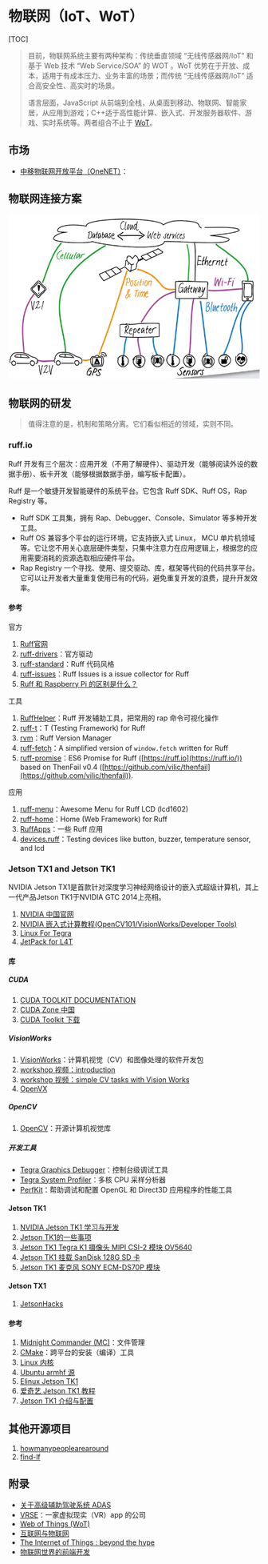 # 物联网（IoT、WoT）

[TOC]

> 目前，物联网系统主要有两种架构：传统垂直领域 “无线传感器网/IoT” 和基于 Web 技术 “Web Service/SOA” 的 WOT 。WoT 优势在于开放、成本，适用于有成本压力、业务丰富的场景；而传统 “无线传感器网/IoT” 适合高安全性、高实时的场景。
>
> 语言层面，JavaScript 从前端到全栈，从桌面到移动、物联网、智能家居，从应用到游戏；C++适于高性能计算、嵌入式、开发服务器软件、游戏、实时系统等。两者组合不止于 [WoT](/html/wot.html)。

## 市场

- [中移物联网开放平台（OneNET）](https://open.iot.10086.cn/)：

## 物联网连接方案

![](../img/iot-connectivity-solutions.png)

## 物联网的研发

> 值得注意的是，机制和策略分离。它们看似相近的领域，实则不同。

### ruff.io

Ruff 开发有三个层次：应用开发（不用了解硬件）、驱动开发（能够阅读外设的数据手册）、板卡开发（能够根据数据手册，编写板卡配置）。

Ruff 是一个敏捷开发智能硬件的系统平台。它包含 Ruff SDK、Ruff OS，Rap Registry 等。

- Ruff SDK 工具集，拥有 Rap、Debugger、Console、Simulator 等多种开发工具。
- Ruff OS 兼容多个平台的运行环境，它支持嵌入式 Linux， MCU 单片机领域等。它让您不用关心底层硬件类型，只集中注意力在应用逻辑上，根据您的应用需要消耗的资源选取相应硬件平台。
- Rap Registry 一个寻找、使用、提交驱动、库，框架等代码的代码共享平台。它可以让开发者大量重复使用已有的代码，避免重复开发的浪费，提升开发效率。

#### 参考

官方

1. [Ruff官网](https://ruff.io/zh-cn/)
2. [ruff-drivers](https://github.com/ruff-drivers)：官方驱动
3. [ruff-standard](https://github.com/ruffjs/ruff-standard)：Ruff 代码风格
4. [ruff-issues](https://github.com/ruffjs)：Ruff Issues is a issue collector for Ruff
5. [Ruff 和 Raspberry Pi 的区别是什么？](https://mp.weixin.qq.com/s?__biz=MzI4NjA2MTQwNQ==&mid=2247483716&idx=1&sn=95fb8869e7107677b294a410aeb9fa92)

工具

1. [RuffHelper](https://github.com/runinspring/ruffhelper)：Ruff 开发辅助工具，把常用的 rap 命令可视化操作
2. [ruff-t](https://github.com/vilic/ruff-t)：T (Testing Framework) for Ruff
3. [rvm](https://github.com/vilic/rvm)：Ruff Version Manager
4. [ruff-fetch](https://github.com/vilic/ruff-fetch)：A simplified version of `window.fetch` written for Ruff
5. [ruff-promise](https://github.com/vilic/ruff-promise)：ES6 Promise for Ruff ([https://ruff.io](https://ruff.io/)) based on ThenFail v0.4 ([https://github.com/vilic/thenfail](https://github.com/vilic/thenfail)).

应用

1. [ruff-menu](https://github.com/vilic/ruff-menu)：Awesome Menu for Ruff LCD (lcd1602)
2. [ruff-home](https://github.com/vilic/ruff-home)：Home (Web Framework) for Ruff
3. [RuffApps](https://github.com/RuffApps/Apps)：一些 Ruff 应用
4. [devices.ruff](https://github.com/lerencao/devices.ruff)：Testing devices like button, buzzer, temperature sensor, and lcd

### Jetson TX1 and Jetson TK1

NVIDIA Jetson TX1是首款针对深度学习神经网络设计的嵌入式超级计算机，其上一代产品Jetson TK1于NVIDIA GTC 2014上亮相。

1. [NVIDIA 中国官网](http://www.nvidia.cn/page/home.html)
2. [NVIDIA 嵌入式计算教程(OpenCV101/VisionWorks/Developer Tools)](https://developer.nvidia.com/embedded/learn/tutorials)
3. [Linux For Tegra](https://developer.nvidia.com/embedded/develop/software)
4. [JetPack for L4T](https://developer.nvidia.com/embedded/jetpack)

#### 库

##### CUDA

1. [CUDA TOOLKIT DOCUMENTATION](http://docs.nvidia.com/cuda/)
2. [CUDA Zone 中国](https://cudazone.nvidia.cn/)
3. [CUDA Toolkit 下载](https://developer.nvidia.com/cuda-toolkit)

##### VisionWorks

1. [VisionWorks](https://developer.nvidia.com/embedded/visionworks)：计算机视觉（CV）和图像处理的软件开发包
2. [workshop 视频：introduction](https://www.brainshark.com/nvidia/vwa-introduction)
3. [workshop 视频：simple CV tasks with Vision Works](https://www.brainshark.com/nvidia/vwb-simplecv)
4. [OpenVX](https://www.khronos.org/openvx/)

##### OpenCV

1. [OpenCV](http://opencv.org/)：开源计算机视觉库

##### 开发工具

- [Tegra Graphics Debugger](https://developer.nvidia.com/tegra-graphics-debugger)：控制台级调试工具
- [Tegra System Profiler](https://developer.nvidia.com/tegra-system-profiler)：多核 CPU 采样分析器
- [PerfKit](https://developer.nvidia.com/nvidia-perfkit)：帮助调试和配置 OpenGL 和 Direct3D 应用程序的性能工具

#### Jetson TK1

1. [NVIDIA  Jetson TK1 学习与开发](http://blog.csdn.net/frd2009041510/article/details/41901239)
2. [Jetson TK1的一些事项](jetson-tk1.html)
3. [Jetson TK1 Tegra K1 摄像头 MIPI CSI-2 模块 OV5640](scam-tk1.html)
4. [Jetson TK1 挂载 SanDisk 128G SD 卡](sd-tk1.html)
5. [Jetson TK1 麦克风 SONY ECM-DS70P 模块](microphone-tk1.html)

#### Jetson TX1

1. [JetsonHacks](http://jetsonhacks.com/)

#### 参考

1. [Midnight Commander (MC)](https://github.com/MidnightCommander/mc)：文件管理
2. [CMake](https://github.com/Kitware/CMake)：跨平台的安装（编译）工具
3. [Linux 内核](./linux-kernel.html)
4. [Ubuntu armhf 源](ubuntu-armhf-sources.html)
5. [Elinux Jetson TK1](http://elinux.org/Jetson_TK1)
6. [爱奇艺 Jetson TK1 教程](http://so.iqiyi.com/so/q_Jetson%20TK1)
7. [Jetson TK1 介绍与配置](http://ziyangli.github.io/2014/12/20/jetsontk1/)

## 其他开源项目

1. [howmanypeoplearearound](https://github.com/schollz/howmanypeoplearearound)
2. [find-lf](https://github.com/schollz/find-lf)

## 附录

- [关于高级辅助驾驶系统 ADAS](adas.html)
- [VRSE](http://vrse.com)：一家虚拟现实（VR）app 的公司
- [Web of Things (WoT)](../html/wot.html)
- [互联网与物联网](../html/int-iot.html)
- [The Internet of Things : beyond the hype](https://recherche.orange.com/en/the-internet-of-things-beyond-the-hype/)
- [物联网世界的前端开发](http://www.zcfy.cc/article/front-end-development-in-an-internet-of-things-world-843.html)
